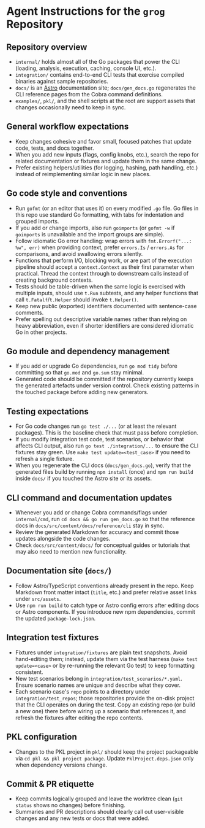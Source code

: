 # Agent Instructions for the `grog` Repository

## Repository overview
- `internal/` holds almost all of the Go packages that power the CLI (loading, analysis, execution, caching, console UI, etc.).
- `integration/` contains end-to-end CLI tests that exercise compiled binaries against sample repositories.
- `docs/` is an [Astro](https://astro.build/) documentation site; `docs/gen_docs.go` regenerates the CLI reference pages from the Cobra command definitions.
- `examples/`, `pkl/`, and the shell scripts at the root are support assets that changes occasionally need to keep in sync.

## General workflow expectations
- Keep changes cohesive and favor small, focused patches that update code, tests, and docs together.
- When you add new inputs (flags, config knobs, etc.), search the repo for related documentation or fixtures and update them in the same change.
- Prefer existing helpers/utilities (for logging, hashing, path handling, etc.) instead of reimplementing similar logic in new places.

## Go code style and conventions
- Run `gofmt` (or an editor that uses it) on every modified `.go` file. Go files in this repo use standard Go formatting, with tabs for indentation and grouped imports.
- If you add or change imports, also run `goimports` (or `gofmt -w` if `goimports` is unavailable and the import groups are simple).
- Follow idiomatic Go error handling: wrap errors with `fmt.Errorf("...: %w", err)` when providing context, prefer `errors.Is` / `errors.As` for comparisons, and avoid swallowing errors silently.
- Functions that perform I/O, blocking work, or are part of the execution pipeline should accept a `context.Context` as their first parameter when practical. Thread the context through to downstream calls instead of creating background contexts.
- Tests should be table-driven when the same logic is exercised with multiple inputs, should use `t.Run` subtests, and any helper functions that call `t.Fatalf`/`t.Helper` should invoke `t.Helper()`.
- Keep new public (exported) identifiers documented with sentence-case comments.
- Prefer spelling out descriptive variable names rather than relying on heavy abbreviation, even if shorter identifiers are considered idiomatic Go in other projects.

## Go module and dependency management
- If you add or upgrade Go dependencies, run `go mod tidy` before committing so that `go.mod` and `go.sum` stay minimal.
- Generated code should be committed if the repository currently keeps the generated artefacts under version control. Check existing patterns in the touched package before adding new generators.

## Testing expectations
- For Go code changes run `go test ./...` (or at least the relevant packages). This is the baseline check that must pass before completion.
- If you modify integration test code, test scenarios, or behavior that affects CLI output, also run `go test ./integration/...` to ensure the CLI fixtures stay green. Use `make test update=<test_case>` if you need to refresh a single fixture.
- When you regenerate the CLI docs (`docs/gen_docs.go`), verify that the generated files build by running `npm install` (once) and `npm run build` inside `docs/` if you touched the Astro site or its assets.

## CLI command and documentation updates
- Whenever you add or change Cobra commands/flags under `internal/cmd`, run `cd docs && go run gen_docs.go` so that the reference docs in `docs/src/content/docs/reference/cli` stay in sync.
- Review the generated Markdown for accuracy and commit those updates alongside the code changes.
- Check `docs/src/content/docs/` for conceptual guides or tutorials that may also need to mention new functionality.

## Documentation site (`docs/`)
- Follow Astro/TypeScript conventions already present in the repo. Keep Markdown front matter intact (`title`, etc.) and prefer relative asset links under `src/assets`.
- Use `npm run build` to catch type or Astro config errors after editing docs or Astro components. If you introduce new npm dependencies, commit the updated `package-lock.json`.

## Integration test fixtures
- Fixtures under `integration/fixtures` are plain text snapshots. Avoid hand-editing them; instead, update them via the test harness (`make test update=<case>` or by re-running the relevant Go test) to keep formatting consistent.
- New test scenarios belong in `integration/test_scenarios/*.yaml`. Ensure scenario names are unique and describe what they cover.
- Each scenario case's `repo` points to a directory under `integration/test_repos`; those repositories provide the on-disk project that the CLI operates on during the test. Copy an existing repo (or build a new one) there before wiring up a scenario that references it, and refresh the fixtures after editing the repo contents.

## PKL configuration
- Changes to the PKL project in `pkl/` should keep the project packageable via `cd pkl && pkl project package`. Update `PklProject.deps.json` only when dependency versions change.

## Commit & PR etiquette
- Keep commits logically grouped and leave the worktree clean (`git status` shows no changes) before finishing.
- Summaries and PR descriptions should clearly call out user-visible changes and any new tests or docs that were added.

